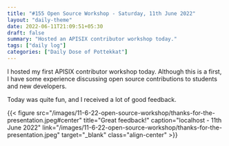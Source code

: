 ```yaml
---
title: "#155 Open Source Workshop - Saturday, 11th June 2022"
layout: "daily-theme"
date: 2022-06-11T21:09:51+05:30
draft: false
summary: "Hosted an APISIX contributor workshop today."
tags: ["daily log"]
categories: ["Daily Dose of Pottekkat"]
---
```


I hosted my first APISIX contributor workshop today. Although this is a first, I have some experience discussing open source contributions to students and new developers.

Today was quite fun, and I received a lot of good feedback.

{{< figure src="/images/11-6-22-open-source-workshop/thanks-for-the-presentation.jpeg#center" title="Great feedback!" caption="localhost - 11th June 2022" link="/images/11-6-22-open-source-workshop/thanks-for-the-presentation.jpeg" target="_blank" class="align-center" >}}
